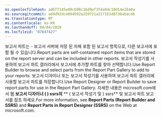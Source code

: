 ```yaml
---
ms.openlocfilehash: ad6ff145e08cb98c16d9ef3fda94c10d14e26a0a
ms.sourcegitcommit: ad4d92dce894592a259721a1571b1d8736abacdb
ms.translationtype: MT
ms.contentlocale: ko-KR
ms.lasthandoff: 08/04/2020
ms.locfileid: "87647427"
---
```

<span data-ttu-id="4dbbe-101">보고서 파트는 \- 보고서 서버에 저장 된 자체 포함 된 보고서 항목으로, 다른 보고서에 포함 될 수 있습니다.</span><span class="sxs-lookup"><span data-stu-id="4dbbe-101">Report parts are self\-contained report items that are stored on the report server and can be included in other reports.</span></span> <span data-ttu-id="4dbbe-102">보고서 작성기를 사용하여 보고서 파트 갤러리에서 보고서에 추가할 파트를 찾아 선택합니다.</span><span class="sxs-lookup"><span data-stu-id="4dbbe-102">Use Report Builder to browse  and select parts from the Report Part Gallery to add to your reports.</span></span> <span data-ttu-id="4dbbe-103">보고서 디자이너 또는 보고서 작성기를 사용하여 보고서 파트 갤러리에 사용할 보고서 파트를 저장합니다.</span><span class="sxs-lookup"><span data-stu-id="4dbbe-103">Use Report Designer or Report Builder to save report parts for use in the Report Part Gallery.</span></span> <span data-ttu-id="4dbbe-104">자세한 내용은 microsoft.com에서 웹 **보고서 디자이너 \( \) ssrs의** \*\* \( 보고서 작성기 및 \) ssrs\*\* 및 보고서 파트 보고서를 참조 하세요.</span><span class="sxs-lookup"><span data-stu-id="4dbbe-104">For more information, see **Report Parts \(Report Builder and SSRS\)** and **Report Parts in Report Designer \(SSRS\)** on the Web at microsoft.com.</span></span>
